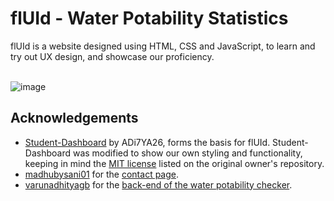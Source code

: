 # flUId - Water Potability Statistics

flUId is a website designed using HTML, CSS and JavaScript, to learn and try out UX design, and showcase our proficiency.  <br /><br />

![image](https://github.com/CompileArtisan/flUId-Water-Potability-Statistics/assets/140785178/754041c0-55df-41ab-a37f-d916f086f8a9)

## Acknowledgements

 - [Student-Dashboard](https://github.com/ADi7YA26/Student-Dashboard)
by ADi7YA26, forms the basis for flUId. Student-Dashboard was modified to show our own styling and functionality, keeping in mind the [MIT license](https://github.com/ADi7YA26/Student-Dashboard?tab=MIT-1-ov-file)
listed on the original owner's repository.  
 - [madhubysani01](https://github.com/madhubysani01) 
for the [contact page](https://fluid-water-potability-statistics.vercel.app/contact.html).
 - [varunadhityagb](https://github.com/varunadhityagb)
for the [back-end of the water potability checker](https://github.com/varunadhityagb/uid-backend-flask).


